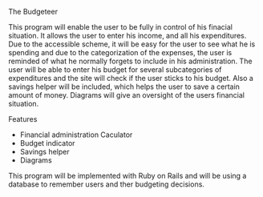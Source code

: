 The Budgeteer

This program will enable the user to be fully in control of his finacial
situation. It allows the user to enter his income, and all his expenditures. Due
to the accessible scheme, it will be easy for the user to see what he is spending 
and due to the categorization of the expenses, the user is reminded of what he 
normally forgets to include in his administration. The user will be able to enter 
his budget for several subcategories of expenditures and the site will check if
the user sticks to his budget. Also a savings helper will be included, which helps
the user to save a certain amount of money. Diagrams will give an oversight 
of the users financial situation.

Features
- Financial administration Caculator
- Budget indicator
- Savings helper
- Diagrams

This program will be implemented with Ruby on Rails and will be using
a database to remember users and ther budgeting decisions.
